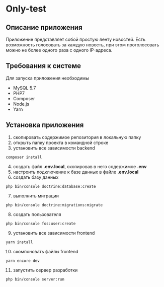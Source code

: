 # Only-test
## Описание приложения
Приложение представляет собой простую ленту новостей. Есть возможность голосовать за каждую новость, при этом проголосовать можно не более одного раза с одного IP-адреса.

## Требования к системе
Для запуска приложения необходимы
* MySQL 5.7
* PHP7
* Composer
* Node.js
* Yarn

## Установка приложения
1. скопировать содержимое репозитория в локальную папку
2. открыть папку проекта в командной строке
3. установить все зависимости backend
```
composer install
```
4. создать файл **.env.local**, скопировав в него содержимое **.env**
5. настроить подключение к базе данных в файле **.env.local**
6. создать базу данных
```
php bin/console doctrine:database:create
```
7. выполнить миграции
```
php bin/console doctrine:migrations:migrate
```
8. создать пользователя
```
php bin/console fos:user:create
```
9. установить все зависимости frontend
```
yarn install
```
10. скомпоновать файлы frontend
```
yarn encore dev
```
11. запустить сервер разработки
```
php bin/console server:run
```
